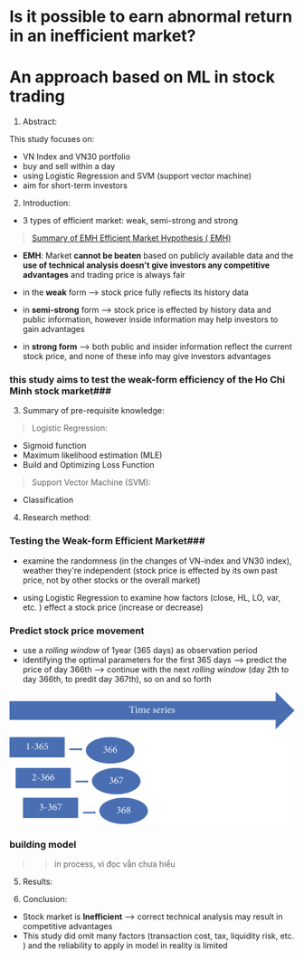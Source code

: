# Is it possible to earn abnormal return in an inefficient market?

# An approach based on ML in stock trading

1. Abstract:

  This study focuses on:

  - VN Index and VN30 portfolio
  - buy and sell within a day
  - using Logistic Regression and SVM (support vector machine)
  - aim for short-term investors

2. Introduction:

  - 3 types of efficient market: weak, semi-strong and strong
  > [Summary of EMH Efficient Market Hypothesis ( EMH)](https://www.investopedia.com/ask/answers/032615/what-are-differences-between-weak-strong-and-semistrong-versions-efficient-market-hypothesis.asp)

  - **EMH**: Market __cannot be beaten__ based on publicly available data and the __use of technical analysis doesn't give investors any competitive advantages__ and trading price is always fair

  - in the **weak** form --> stock price fully reflects its history data
  - in **semi-strong** form --> stock price is effected by history data and public information, however inside information may help investors to gain advantages
  - in **strong form** --> both public and insider information reflect the current stock price, and none of these info may give investors advantages

 ### this study aims to test the weak-form efficiency of the Ho Chi Minh stock market###

3. Summary of pre-requisite knowledge:

> Logistic Regression:

- Sigmoid function
- Maximum likelihood estimation (MLE)
- Build and Optimizing Loss Function

> Support Vector Machine (SVM):

- Classification

4. Research method:

### Testing the Weak-form Efficient Market###

* examine the randomness (in the changes of VN-index and VN30 index), weather they're independent (stock price is effected by its own past price, not by other stocks or the overall market)

* using Logistic Regression to examine how factors (close, HL, LO, var, etc. ) effect a stock price (increase or decrease)

### Predict stock price movement

* use a _rolling window_ of 1year (365 days) as observation period
* identifying the optimal parameters for the first 365 days --> predict the price of day 366th --> continue with the next _rolling window_ (day 2th to day 366th, to predit day 367th), so on and so forth

![rolling window](https://github.com/LeBaoQuan/MAI391_Project_Stock_Trading/blob/master/rolling_window.png)

### building model

>> in process, vì đọc vẫn chưa hiểu 

5. Results:

6. Conclusion:

- Stock market is __Inefficient__ --> correct technical analysis may result in competitive advantages
- This study did omit many factors (transaction cost, tax, liquidity risk, etc. ) and the reliability to apply in model in reality is limited
